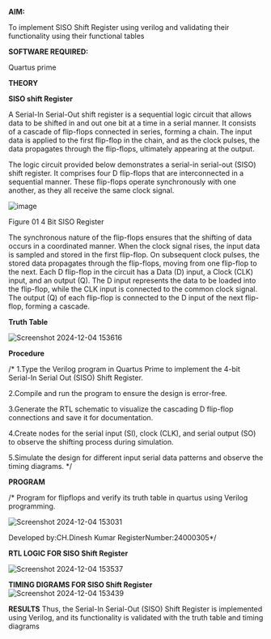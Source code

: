 **AIM:**

To implement  SISO Shift Register using verilog and validating their functionality using their functional tables

**SOFTWARE REQUIRED:**

Quartus prime

**THEORY**

**SISO shift Register**

A Serial-In Serial-Out shift register is a sequential logic circuit that allows data to be shifted in and out one bit at a time in a serial manner. It consists of a cascade of flip-flops connected in series, forming a chain. The input data is applied to the first flip-flop in the chain, and as the clock pulses, the data propagates through the flip-flops, ultimately appearing at the output.

The logic circuit provided below demonstrates a serial-in serial-out (SISO) shift register. It comprises four D flip-flops that are interconnected in a sequential manner. These flip-flops operate synchronously with one another, as they all receive the same clock signal.

![image](https://github.com/naavaneetha/SERIAL-IN-SERIAL-OUT-SHIFTREGISTER/assets/154305477/e81c4072-37f9-46c6-8145-566764b74c3a)

Figure 01 4 Bit SISO Register

The synchronous nature of the flip-flops ensures that the shifting of data occurs in a coordinated manner. When the clock signal rises, the input data is sampled and stored in the first flip-flop. On subsequent clock pulses, the stored data propagates through the flip-flops, moving from one flip-flop to the next.
Each D flip-flop in the circuit has a Data (D) input, a Clock (CLK) input, and an output (Q). The D input represents the data to be loaded into the flip-flop, while the CLK input is connected to the common clock signal. The output (Q) of each flip-flop is connected to the D input of the next flip-flop, forming a cascade.


**Truth Table**

![Screenshot 2024-12-04 153616](https://github.com/user-attachments/assets/307a9ed2-e3da-4924-b3fb-481494f14221)



**Procedure**
 
 /* 1.Type the Verilog program in Quartus Prime to implement the 4-bit Serial-In Serial
Out (SISO) Shift Register.

 2.Compile and run the program to ensure the design is error-free.
 
 3.Generate the RTL schematic to visualize the cascading D flip-flop connections and
 save it for documentation.

 4.Create nodes for the serial input (SI), clock (CLK), and serial output (SO) to observe the
 shifting process during simulation.
 
 5.Simulate the design for different input serial data patterns and observe the timing
 diagrams. */


**PROGRAM**

/* Program for flipflops and verify its truth table in quartus using Verilog programming.

![Screenshot 2024-12-04 153031](https://github.com/user-attachments/assets/07674003-80bd-4b24-9378-f876c92c3504)


Developed by:CH.Dinesh Kumar
RegisterNumber:24000305*/

**RTL LOGIC FOR SISO Shift Register**

![Screenshot 2024-12-04 153537](https://github.com/user-attachments/assets/5072e9a8-972b-49a4-8ba3-a75636d19695)


**TIMING DIGRAMS FOR SISO Shift Register**
![Screenshot 2024-12-04 153439](https://github.com/user-attachments/assets/441ccbbc-4fa2-463e-ae85-db7b63889de1)

**RESULTS**
Thus, the Serial-In Serial-Out (SISO) Shift Register is implemented using Verilog, and its
 functionality is validated with the truth table and timing diagrams
